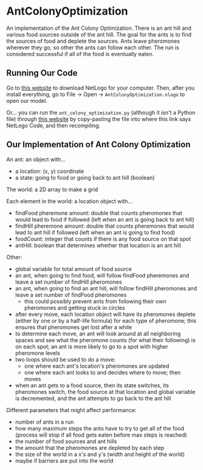 # AntColonyOptimization

An implementation of the Ant Colony Optimization. There is an ant hill and various food sources outside of the ant hill. The goal for the ants is to find the sources of food and deplete the sources. Ants leave pheromones wherever they go, so other the ants can follow each other. The run is considered successful if all of the food is eventually eaten.

## Running Our Code

Go to [this website](https://ccl.northwestern.edu/netlogo/5.3.1/) to download NetLogo for your computer. Then, after you install everything, go to File -> Open -> `AntColonyOptimization.nlogo` to open our model.

Or... you can run the `ant_colony_optimization.py` (although it isn't a Python file) through [this website](http://www.netlogoweb.org/launch#http://www.netlogoweb.org/assets/modelslib/Sample%20Models/Biology/Ants.nlogo) by copy-pasting the file into where this link says NetLogo Code, and then recompiling.

## Our Implementation of Ant Colony Optimization

An ant: an object with...
* a location: (x, y) coordinate
* a state: going to food or going back to ant hill (boolean)

The world: a 2D array to make a grid

Each element in the world: a location object with...
* findFood pheremone amount: double that counts pheromones that would lead to food if followed (left when an ant is going back to ant hill)
* findHill pheremone amount: double that counts pheremones that would lead to ant hill if followed (left when an ant is going to find food)
* foodCount: integer that counts if there is any food source on that spot
* antHill: boolean that determines whether that location is an ant hill

Other:
* global variable for total amount of food source
* an ant, when going to find food, will follow findFood pheremones and leave a set number of findHill pheromones
* an ant, when going to find an ant hill, will follow findHill pheromones and leave a set number of findFood pheromones
  * this could possibly prevent ants from following their own pheromones and getting stuck in circles
* after every move, each location object will have its pheromones deplete (either by one or by a half-life formula) for each type of pheromone; this ensures that pheromones get lost after a while
* to determine each move, an ant will look around at all neighboring spaces and see what the pheromone counts (for what their following) is on each spot; an ant is more likely to go to a spot with higher pheromone levels
* two loops should be used to do a move:
  * one where each ant's location's pheromones are updated
  * one where each ant looks to and decides where to move; then moves
* when an ant gets to a food source, then its state switches, its pheromones switch, the food source at that location and global variable is decremented, and the ant attempts to go back to the ant hill

Different parameters that might affect performance:
* number of ants in a run
* how many maximum steps the ants have to try to get all of the food (process will stop if all food gets eaten before max steps is reached)
* the number of food sources and ant hills
* the amount that the pheromones are depleted by each step
* the size of the world in a x's and y's (width and height of the world)
* maybe if barriers are put into the world
